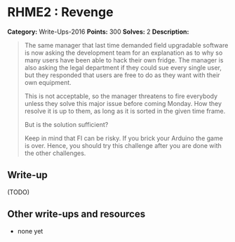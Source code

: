 # RHME2 : Revenge

**Category:** Write-Ups-2016
**Points:** 300
**Solves:** 2
**Description:**

> The same manager that last time demanded field upgradable software is now asking the development team for an explanation as to why so many users have been able to hack their own fridge. The manager is also asking the legal department if they could sue every single user, but they responded that users are free to do as they want with their own equipment.
> 
> 
> This is not acceptable, so the manager threatens to fire everybody unless they solve this major issue before coming Monday. How they resolve it is up to them, as long as it is sorted in the given time frame.
> 
> 
> But is the solution sufficient?
> 
> 
> Keep in mind that FI can be risky. If you brick your Arduino the game is over. Hence, you should try this challenge after you are done with the other challenges.

## Write-up

(TODO)

## Other write-ups and resources

* none yet
